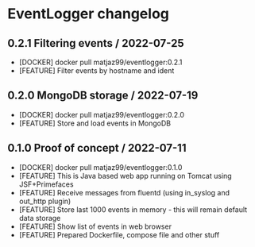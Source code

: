 # EventLogger changelog

## 0.2.1 Filtering events / 2022-07-25

* [DOCKER] docker pull matjaz99/eventlogger:0.2.1
* [FEATURE] Filter events by hostname and ident

## 0.2.0 MongoDB storage / 2022-07-19

* [DOCKER] docker pull matjaz99/eventlogger:0.2.0
* [FEATURE] Store and load events in MongoDB

## 0.1.0 Proof of concept / 2022-07-11

* [DOCKER] docker pull matjaz99/eventlogger:0.1.0
* [FEATURE] This is Java based web app running on Tomcat using JSF+Primefaces
* [FEATURE] Receive messages from fluentd (using in_syslog and out_http plugin)
* [FEATURE] Store last 1000 events in memory - this will remain default data storage
* [FEATURE] Show list of events in web browser
* [FEATURE] Prepared Dockerfile, compose file and other stuff
